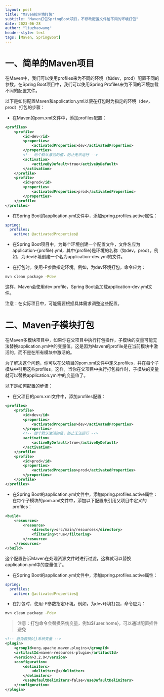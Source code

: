 ```yaml
---
layout: post
title: "Maven按环境打包"
subtitle: "Maven打包SpringBoot项目，不修改配置文件给不同的环境打包"
date: 2023-06-28
author: "liuzhaowang"
header-style: text
tags: [Maven, SpringBoot]
---
```

# 一、简单的Maven项目
在Maven中，我们可以使用profiles来为不同的环境（如dev，prod）配置不同的参数。在Spring Boot项目中，我们可以使用Spring Profiles来为不同的环境加载不同的配置文件。

以下是如何配置Maven和application.yml以便在打包时为指定的环境（dev，prod）打包的步骤：


* 在Maven的pom.xml文件中，添加profiles配置：

```xml
<profiles>
    <profile>
        <id>dev</id>
        <properties>
            <activatedProperties>dev</activatedProperties>
        </properties>
        <!-- 给个默认激活的值，防止无法运行 -->
        <activation>
            <activeByDefault>true</activeByDefault>
        </activation>
    </profile>
    <profile>
        <id>prod</id>
        <properties>
            <activatedProperties>prod</activatedProperties>
        </properties>
    </profile>
</profiles>
```

* 在Spring Boot的application.yml文件中，添加spring.profiles.active属性：

```yaml
spring:
  profiles:
    active: @activatedProperties@
```

* 在Spring Boot项目中，为每个环境创建一个配置文件，文件名应为application-{profile}.yml，其中{profile}是环境的名称（如dev，prod）。例如，为dev环境创建一个名为application-dev.yml的文件。

* 在打包时，使用-P参数指定环境。例如，为dev环境打包，命令应为：

```sh
mvn clean package -Pdev
```

这样，Maven会使用dev profile，Spring Boot会加载application-dev.yml文件。

注意：在实际项目中，可能需要根据具体需求调整这些配置。

# 二、Maven子模块打包

在Maven多模块项目中，如果你在父项目中执行打包操作，子模块的变量可能无法替换application.yml中的变量值。这是因为Maven的profile是在当前模块中激活的，而不是在所有模块中激活的。

为了解决这个问题，你可以在父项目的pom.xml文件中定义profiles，并在每个子模块中引用这些profiles。这样，当你在父项目中执行打包操作时，子模块的变量就可以替换application.yml中的变量值了。

以下是如何配置的步骤：

* 在父项目的pom.xml文件中，添加profiles配置：

```xml
<profiles>
    <profile>
        <id>dev</id>
        <properties>
            <activatedProperties>dev</activatedProperties>
        </properties>
        <!-- 给个默认激活的值，防止无法运行 -->
        <activation>
            <activeByDefault>true</activeByDefault>
        </activation>
    </profile>
    <profile>
        <id>prod</id>
        <properties>
            <activatedProperties>prod</activatedProperties>
        </properties>
    </profile>
</profiles>
```

* 在Spring Boot的application.yml文件中，添加spring.profiles.active属性：在每个子模块的pom.xml文件中，添加以下配置来引用父项目中定义的profiles：

```xml
<build>
    <resources>
        <resource>
            <directory>src/main/resources</directory>
            <filtering>true</filtering>
        </resource>
    </resources>
</build>
```

这个配置告诉Maven在处理资源文件时进行过滤，这样就可以替换application.yml中的变量值了。

* 在Spring Boot的application.yml文件中，添加spring.profiles.active属性：

```yaml
spring:
  profiles:
    active: @activatedProperties@
```

* 在打包时，使用-P参数指定环境。例如，为dev环境打包，命令应为：

```sh
mvn clean package -Pdev
```

> 注意：打包命令会替换系统变量，例如${user.home}，可以通过配置插件避免

```xml
<!-- 避免替换${}系统变量 -->
<plugin>
    <groupId>org.apache.maven.plugins</groupId>
    <artifactId>maven-resources-plugin</artifactId>
    <version>3.2.0</version>
    <configuration>
        <delimiters>
            <delimiter>@</delimiter>
        </delimiters>
        <useDefaultDelimiters>false</useDefaultDelimiters>
    </configuration>
</plugin>
```
